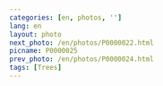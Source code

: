 ```yaml
---
categories: [en, photos, '']
lang: en
layout: photo
next_photo: /en/photos/P0000022.html
picname: P0000025
prev_photo: /en/photos/P0000024.html
tags: [Trees]
---
```


